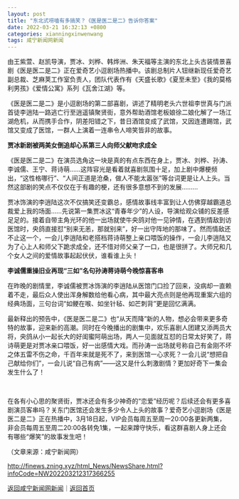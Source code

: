 ```yaml
---
layout: post
title: "东北式唠嗑有多搞笑？《医是医二是二》告诉你答案"
date: 2022-03-21 16:32:13 +0800
categories: xianningxinwenwang
tags: 咸宁新闻网新闻
---
```

<p>由王紫萱、赵凯导演，贾冰、刘桦、韩烨洲、朱天福等主演的东北上头古装情景喜剧《医是医二是二》正在爱奇艺小逗剧场热播中。该剧总制片人钮继新现任爱奇艺副总裁、芝麻荚工作室负责人，团队代表作有《天盛长歌》《夏至未至》《我的莫格利男孩》《爱情公寓》系列《瓦舍江湖》等。</p>
 <p>《医是医二是二》是小逗剧场的第二部喜剧，讲述了精明老头六世祖李世真与门派首徒李逍陆一路逃亡行至逍遥镇聚贤街，意外帮助酒馆老板娘徐二娘化解了一场江湖危机，从而携手合作，阴差阳错之下，昔日酒馆变成了武馆，又因连遭踢馆，武馆又变成了医馆，一群人上演着一连串令人啼笑皆非的故事。</p>
 <p><strong>贾冰新剧被两美女倒追却心系第三人向师父献吻求成全</strong></p>
 <p>《医是医二是二》在演员选角这一块是真的有点东西在身上，贾冰、刘桦、孙涛、李诚儒、王宁、蒋诗萌……这阵容光是看着就喜剧氛围十足，加上剧中爆梗频出，“这性格哪行”、“人间正道是沧桑，做人不能太嚣张”等台词更是让人上头。当然这部剧的笑点不仅仅在于有趣的梗，还有很多意想不到的发展………</p>
 <p>贾冰饰演的李逍陆这次不仅搞笑还变霸总，感情故事线丰富到让人仿佛穿越霸道总裁爱上我的场面……先说第一集贾冰这“青春年少”的人设，导演给观众铺的反差感足足的。接着自带主角光环的他一出场就使牛央鸽对他一见钟情，在遇到情敌到访医馆时，央鸽直接怼“别来无恙，那就别来”，好一出守阵地的那味了。然而情敌还不止这一个，一会儿李逍陆和老搭档蒋诗萌整上亲口喂饭的操作，一会儿李逍陆又为了心上人和师父下跪求成全，还不惜对师父亲了一口，也是很拼了。大师兄和几个女人之间的爱情故事起起伏伏，谁看谁上头！</p>
 <p><strong>李诚儒重操旧业再现“三如”名句孙涛蒋诗萌今晚惊喜客串</strong></p>
 <p>在昨晚的剧情里，李诚儒被贾冰饰演的李逍陆从医馆门口捡了回来，没病却一直赖着不走，最后众人使出浑身解数给他看心病，其中最大亮点则是他再现重案六组的经典场面，三句台词“如鲠在喉、如坐针毡、如芒刺背”更是回忆满满。</p>
 <p>最新释出的预告中，《医是医二是二》也“从天而降”新的人物，想必会带来更多奇特的故事，迎来新的高潮。同时在今晚播出的剧集中，欢乐喜剧人团建又添两员大将，央鸽从小一起长大的好闺蜜阿萌出场，两人一见面就互怼的日常太好笑了，蒋诗萌更是对贾冰亲口喂饭，好一出感情大戏。而孙涛一出场就号称自己有金刚不坏之体五雷不伤之命，千百年来就是死不了，来到医馆一心求死？一会儿说“想把自己献给你们”，一会儿说“自己有病”——这又是什么刺激剧情？更加好奇下一集会发生什么了！</p>
 &nbsp;<p>在各有小心思的聚贤街，贾冰还会有多少神奇的“恋爱”经历呢？后续还会有更多喜剧演员客串吗？关东门医馆还会发生多少令人上头的故事？爱奇艺小逗剧场《医是医二是二》正在热播中，3月18日起，VIP会员每周五至周一20:00各更新两集，非会员每周五至周二20:00各转免1集，一起来蹲守快乐，看这群喜剧人身上还会有哪些“爆笑”的故事发生吧！</p><p class="em_media">（文章来源：咸宁新闻网）</p>

<http://finews.zning.xyz/html_News/NewsShare.html?infoCode=NW202203212317366255>

[返回咸宁新闻网新闻](//finews.withounder.com/category/xianningxinwenwang.html)｜[返回首页](//finews.withounder.com/)